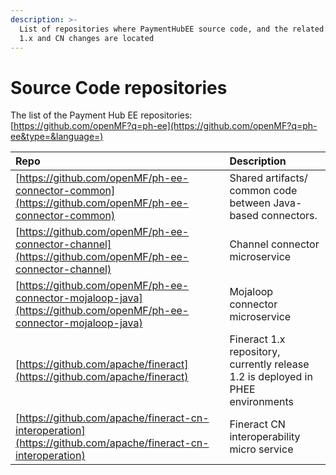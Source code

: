 ```yaml
---
description: >-
  List of repositories where PaymentHubEE source code, and the related Fineract
  1.x and CN changes are located
---
```


# Source Code repositories

The list of the Payment Hub EE repositories:  
[https://github.com/openMF?q=ph-ee](https://github.com/openMF?q=ph-ee&type=&language=)

| Repo | Description |
| :--- | :--- |
| [https://github.com/openMF/ph-ee-connector-common](https://github.com/openMF/ph-ee-connector-common) | Shared artifacts/ common code between Java-based connectors. |
| [https://github.com/openMF/ph-ee-connector-channel](https://github.com/openMF/ph-ee-connector-channel) | Channel connector microservice |
| [https://github.com/openMF/ph-ee-connector-mojaloop-java](https://github.com/openMF/ph-ee-connector-mojaloop-java) | Mojaloop connector microservice |
| [https://github.com/apache/fineract](https://github.com/apache/fineract) | Fineract 1.x repository, currently release 1.2 is deployed in PHEE environments |
| [https://github.com/apache/fineract-cn-interoperation](https://github.com/apache/fineract-cn-interoperation) | Fineract CN interoperability micro service |
